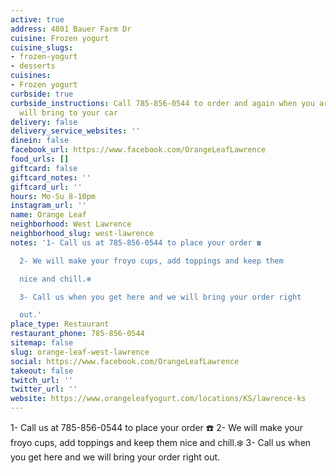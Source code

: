 ```yaml
---
active: true
address: 4801 Bauer Farm Dr
cuisine: Frozen yogurt
cuisine_slugs:
- frozen-yogurt
- desserts
cuisines:
- Frozen yogurt
curbside: true
curbside_instructions: Call 785-856-0544 to order and again when you arrive and they
  will bring to your car
delivery: false
delivery_service_websites: ''
dinein: false
facebook_url: https://www.facebook.com/OrangeLeafLawrence
food_urls: []
giftcard: false
giftcard_notes: ''
giftcard_url: ''
hours: Mo-Su 8-10pm
instagram_url: ''
name: Orange Leaf
neighborhood: West Lawrence
neighborhood_slug: west-lawrence
notes: '1- Call us at 785-856-0544 to place your order ☎️

  2- We will make your froyo cups, add toppings and keep them

  nice and chill.❄️

  3- Call us when you get here and we will bring your order right

  out.'
place_type: Restaurant
restaurant_phone: 785-856-0544
sitemap: false
slug: orange-leaf-west-lawrence
social: https://www.facebook.com/OrangeLeafLawrence
takeout: false
twitch_url: ''
twitter_url: ''
website: https://www.orangeleafyogurt.com/locations/KS/lawrence-ks
---
```


1- Call us at 785-856-0544 to place your order ☎️
2- We will make your froyo cups, add toppings and keep them
nice and chill.❄️
3- Call us when you get here and we will bring your order right
out.